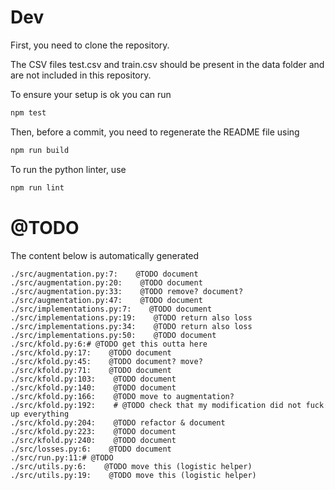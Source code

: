 
# Dev
First, you need to clone the repository.

The CSV files test.csv and train.csv should be present in the data folder and are not included in this repository.

To ensure your setup is ok you can run

```bash
npm test
```

Then, before a commit, you need to regenerate the README file using
```bash
npm run build
```

To run the python linter, use
```bash
npm run lint
```

# @TODO

The content below is automatically generated
```text
./src/augmentation.py:7:    @TODO document
./src/augmentation.py:20:    @TODO document
./src/augmentation.py:33:    @TODO remove? document?
./src/augmentation.py:47:    @TODO document
./src/implementations.py:7:    @TODO document
./src/implementations.py:19:    @TODO return also loss
./src/implementations.py:34:    @TODO return also loss
./src/implementations.py:50:    @TODO document
./src/kfold.py:6:# @TODO get this outta here
./src/kfold.py:17:    @TODO document
./src/kfold.py:45:    @TODO document? move?
./src/kfold.py:71:    @TODO document
./src/kfold.py:103:    @TODO document
./src/kfold.py:140:    @TODO document
./src/kfold.py:166:    @TODO move to augmentation?
./src/kfold.py:192:    # @TODO check that my modification did not fuck up everything
./src/kfold.py:204:    @TODO refactor & document
./src/kfold.py:223:    @TODO document
./src/kfold.py:240:    @TODO document
./src/losses.py:6:    @TODO document
./src/run.py:11:# @TODO
./src/utils.py:6:    @TODO move this (logistic helper)
./src/utils.py:19:    @TODO move this (logistic helper)
```
